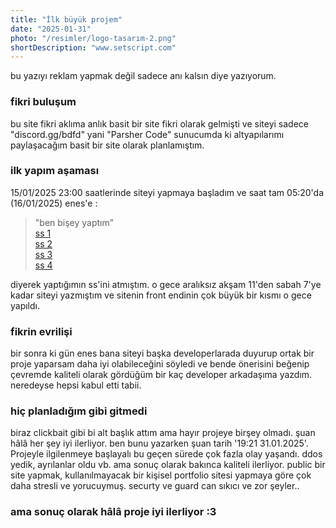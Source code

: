 ```yaml
---
title: "İlk büyük projem"
date: "2025-01-31"
photo: "/resimler/logo-tasarım-2.png"
shortDescription: "www.setscript.com"
---
```


bu yazıyı reklam yapmak değil sadece anı kalsın diye yazıyorum. 
### fikri buluşum
bu site fikri aklıma anlık basit bir site fikri olarak gelmişti ve siteyi sadece "discord.gg/bdfd" yani "Parsher Code" sunucumda ki altyapılarımı paylaşacağım basit bir site olarak planlamıştım. 
### ilk yapım aşaması
15/01/2025 23:00 saatlerinde siteyi yapmaya başladım ve saat tam 05:20'da (16/01/2025) enes'e :
> "ben bişey yaptım"  
> [ss 1](https://i.ibb.co/vxjD7jGz/Screenshot-18.png)  
> [ss 2](https://i.ibb.co/SDN61Q7W/Screenshot-19.png)  
> [ss 3](https://i.ibb.co/PGrvwHGN/Screenshot-20.png)  
> [ss 4](https://i.ibb.co/KzVvbpCG/Screenshot-21.png)

diyerek yaptığımın ss'ini atmıştım. o gece aralıksız akşam 11'den sabah 7'ye kadar siteyi yazmıştım ve sitenin front endinin çok büyük bir kısmı o gece yapıldı.

### fikrin evrilişi
bir sonra ki gün enes bana siteyi başka developerlarada duyurup ortak bir proje yaparsam daha iyi olabileceğini söyledi ve bende önerisini beğenip çevremde kaliteli olarak gördüğüm bir kaç developer arkadaşıma yazdım. neredeyse hepsi kabul etti tabii.

### hiç planladığım gibi gitmedi
biraz clickbait gibi bi alt başlık attım ama hayır projeye birşey olmadı. şuan hâlâ her şey iyi ilerliyor. ben bunu yazarken şuan tarih '19:21 31.01.2025'. Projeyle ilgilenmeye başlayalı bu geçen sürede çok fazla olay yaşandı. ddos yedik, ayrılanlar oldu vb. ama sonuç olarak bakınca kaliteli ilerliyor. public bir site yapmak, kullanılmayacak bir kişisel portfolio sitesi yapmaya göre çok daha stresli ve yorucuymuş. securty ve guard can sıkıcı ve zor şeyler..

### ama sonuç olarak hâlâ proje iyi ilerliyor :3

